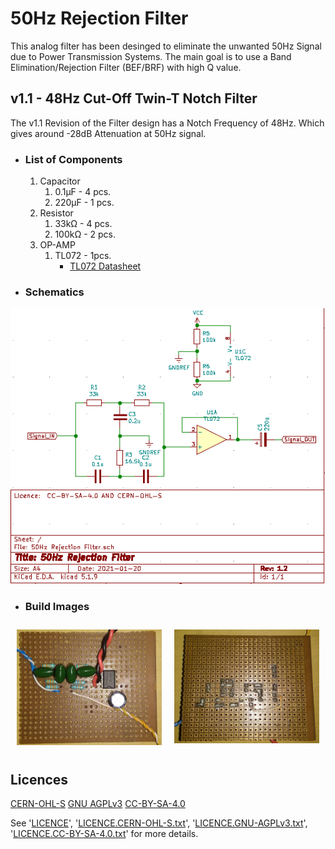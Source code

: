 # **50Hz Rejection Filter**
This analog filter has been desinged to eliminate the unwanted 50Hz Signal due to Power Transmission Systems.
The main goal is to use a Band Elimination/Rejection Filter (BEF/BRF) with high Q value.

## v1.1 - 48Hz Cut-Off Twin-T Notch Filter
The v1.1 Revision of the Filter design has a Notch Frequency of 48Hz. Which gives around -28dB Attenuation at 50Hz signal.
- ### List of Components
    1. Capacitor
        1. 0.1μF \- 4 pcs.
        2. 220μF \- 1 pcs.
    2. Resistor
        1. 33kΩ \- 4 pcs.
        2. 100kΩ \- 2 pcs.
    3. OP-AMP
        1. TL072 \- 1pcs.
            - [TL072 Datasheet](https://www.ti.com/lit/ds/slos080p/slos080p.pdf)
- ### Schematics
<img src="https://raw.githubusercontent.com/DhimanSarkar/ELF-Signal-Receiver/master/50Hz Rejection Filter/v1.1 build/v1.1 Schematics.png">

- ### Build Images
<div style="display: flex; flex-direction:row">
    <div style="width:100%; padding:10px"><img src="https://raw.githubusercontent.com/DhimanSarkar/ELF-Signal-Receiver/master/50Hz Rejection Filter/v1.1 build/F.jpg" width="100%"></div>
    <div style="width:100%; padding:10px"><img src="https://raw.githubusercontent.com/DhimanSarkar/ELF-Signal-Receiver/master/50Hz Rejection Filter/v1.1 build/B.jpg" width="100%"></div>
</div>

## Licences
[CERN-OHL-S](https://ohwr.org/cern_ohl_s_v2.txt)
[GNU AGPLv3](https://www.gnu.org/licenses/gpl-3.0.txt)
[CC-BY-SA-4.0](https://creativecommons.org/licenses/by-sa/4.0/legalcode)


See '[LICENCE](/LICENCE)', '[LICENCE.CERN-OHL-S.txt](/LICENCE.CERN-OHL-S.txt)', '[LICENCE.GNU-AGPLv3.txt](/LICENCE.GNU-AGPLv3.txt)', '[LICENCE.CC-BY-SA-4.0.txt](/LICENCE.CC-BY-SA-4.0.txt)' for more details.
